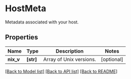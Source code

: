 # HostMeta

Metadata associated with your host.

## Properties

| Name      | Type      | Description             | Notes      |
| --------- | --------- | ----------------------- | ---------- |
| **nix_v** | **[str]** | Array of Unix versions. | [optional] |

[[Back to Model list]](README.md#documentation-for-models) [[Back to API list]](README.md#documentation-for-api-endpoints) [[Back to README]](README.md)
